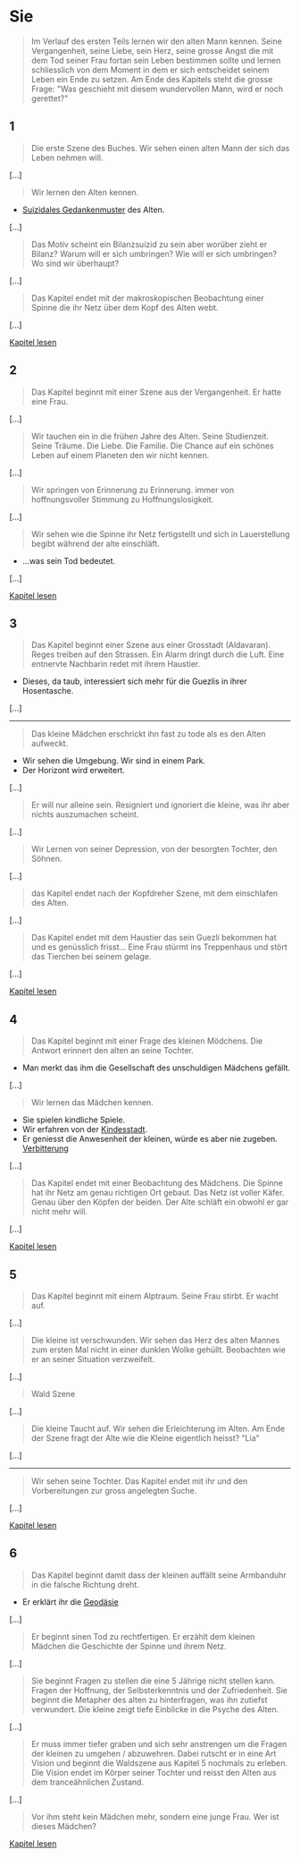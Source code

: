 # Sie
> Im Verlauf des ersten Teils lernen wir den alten Mann kennen. Seine Vergangenheit, seine Liebe, sein Herz, seine grosse Angst die mit dem Tod seiner Frau fortan sein Leben bestimmen sollte und lernen schliesslich von dem Moment in dem er sich entscheidet seinem Leben ein Ende zu setzen. Am Ende des Kapitels steht die grosse Frage: "Was geschieht mit diesem wundervollen Mann, wird er noch gerettet?"

## 1
> Die erste Szene des Buches. Wir sehen einen alten Mann der sich das Leben nehmen will.

[...]

> Wir lernen den Alten kennen.
* [Suizidales Gedankenmuster](https://github.com/tweakch/netzschatten/wiki/Personen_Ben#suizidales-gedankenmuster) des Alten.

[...]

>Das Motiv scheint ein Bilanzsuizid zu sein aber worüber zieht er Bilanz? Warum will er sich umbringen? Wie will er sich umbringen? Wo sind wir überhaupt?

[...]

>Das Kapitel endet mit der makroskopischen Beobachtung einer Spinne die ihr Netz über dem Kopf des Alten webt.

[...]

[Kapitel lesen](sie/1.md)

## 2

> Das Kapitel beginnt mit einer Szene aus der Vergangenheit. Er hatte eine Frau.

[...]

> Wir tauchen ein in die frühen Jahre des Alten. Seine Studienzeit. Seine Träume. Die Liebe. Die Familie. Die Chance auf ein schönes Leben auf einem Planeten den wir nicht kennen.

[...]

> Wir springen von Erinnerung zu Erinnerung. immer von hoffnungsvoller Stimmung zu Hoffnungslosigkeit.

[...]

> Wir sehen wie die Spinne ihr Netz fertigstellt und sich in Lauerstellung begibt während der alte einschläft.
* ...was sein Tod bedeutet.

[...]

[Kapitel lesen](sie/2.md)

## 3
> Das Kapitel beginnt einer Szene aus einer Grosstadt (Aldavaran). Reges treiben auf den Strassen. Ein Alarm dringt durch die Luft. Eine entnervte Nachbarin redet mit ihrem Haustier.
* Dieses, da taub, interessiert sich mehr für die Guezlis in ihrer Hosentasche.

[...]

---

> Das kleine Mädchen erschrickt ihn fast zu tode als es den Alten aufweckt.
* Wir sehen die Umgebung. Wir sind in einem Park.
* Der Horizont wird erweitert.

[...]

> Er will nur alleine sein. Resigniert und ignoriert die kleine, was ihr aber nichts auszumachen scheint.

[...]

> Wir Lernen von seiner Depression, von der besorgten Tochter, den Söhnen.

[...]

> das Kapitel endet nach der Kopfdreher Szene, mit dem einschlafen des Alten.

[...]

> Das  Kapitel endet mit dem Haustier das sein Guezli bekommen hat und es genüsslich frisst... Eine Frau stürmt ins Treppenhaus und stört das Tierchen bei seinem gelage.

[...]

[Kapitel lesen](sie/3.md)

## 4

> Das Kapitel beginnt mit einer Frage des kleinen Mödchens. Die Antwort erinnert den alten an seine Tochter.
* Man merkt das ihm die Gesellschaft des unschuldigen Mädchens gefällt.

[...]

> Wir lernen das Mädchen kennen.
* Sie spielen kindliche Spiele.
* Wir erfahren von der [Kindesstadt](https://github.com/tweakch/netzschatten/wiki/Gaja#kindesstadt).
* Er geniesst die Anwesenheit der kleinen, würde es aber nie zugeben.  [Verbitterung](https://github.com/tweakch/netzschatten/wiki/Personen_Ben#Verbitterung)

[...]

> Das Kapitel endet mit einer Beobachtung des Mädchens. Die Spinne hat ihr Netz am genau richtigen Ort gebaut. Das Netz ist voller Käfer. Genau über den Köpfen der beiden. Der Alte schläft ein obwohl er gar nicht mehr will.

[...]

[Kapitel lesen](sie/4.md)

## 5
> Das Kapitel beginnt mit einem Alptraum. Seine Frau stirbt.  Er wacht auf.

[...]

> Die kleine ist verschwunden. Wir sehen das Herz des alten Mannes zum ersten Mal nicht in einer dunklen Wolke gehüllt. Beobachten wie er an seiner Situation   verzweifelt.

[...]

> Wald Szene

[...]

> Die kleine Taucht auf. Wir sehen die Erleichterung im Alten. Am Ende der Szene fragt der Alte wie die Kleine eigentlich heisst? "Lia"


[...]

---

> Wir sehen seine Tochter. Das Kapitel endet mit ihr und den Vorbereitungen zur gross angelegten Suche.

[...]

[Kapitel lesen](sie/5.md)

## 6

> Das Kapitel beginnt damit dass der kleinen auffällt seine Armbanduhr in die falsche Richtung dreht.
* Er erklärt ihr die [Geodäsie](https://github.com/tweakch/netzschatten/wiki/Gaja#geodasie)

[...]

> Er beginnt sinen Tod zu rechtfertigen. Er erzählt dem kleinen Mädchen die Geschichte der Spinne und ihrem Netz.

[...]

> Sie beginnt Fragen zu stellen die eine 5 Jährige nicht stellen kann. Fragen der Hoffnung, der Selbsterkenntnis und der Zufriedenheit. Sie beginnt die Metapher des alten zu hinterfragen, was ihn zutiefst verwundert. Die kleine zeigt tiefe Einblicke in die Psyche des Alten.

[...]

> Er muss immer tiefer graben und sich sehr anstrengen um die Fragen der kleinen zu umgehen / abzuwehren. Dabei rutscht er in eine Art Vision und beginnt die Waldszene aus Kapitel 5 nochmals zu erleben. Die Vision endet im Körper seiner Tochter und reisst den Alten aus dem tranceähnlichen Zustand.

[...]

> Vor ihm steht kein Mädchen mehr, sondern eine junge Frau. Wer ist dieses Mädchen?

[Kapitel lesen](sie/6.md)
